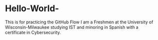 # Hello-World-
This is for practicing the GitHub Flow
I am a Freshmen at the University of Wisconsin-Milwaukee studying IST and minoring in Spanish with a certificate in Cybersecurity. 

